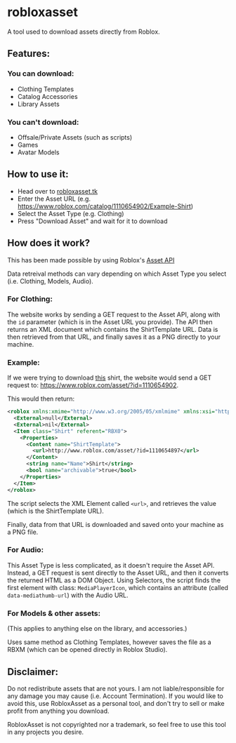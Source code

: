 # robloxasset
A tool used to download assets directly from Roblox.

## Features:
### You can download:
- Clothing Templates
- Catalog Accessories
- Library Assets

### You can't download:
- Offsale/Private Assets (such as scripts)
- Games
- Avatar Models

## How to use it:
- Head over to [robloxasset.tk](https://robloxasset.tk/)
- Enter the Asset URL (e.g. https://www.roblox.com/catalog/1110654902/Example-Shirt)
- Select the Asset Type (e.g. Clothing)
- Press "Download Asset" and wait for it to download

## How does it work?
This has been made possible by using Roblox's [Asset API](https://www.roblox.com/asset/?id=)

Data retreival methods can vary depending on which Asset Type you select (i.e. Clothing, Models, Audio).

### For Clothing:
The website works by sending a GET request to the Asset API, along with the `id` parameter (which is in the Asset URL you provide).
The API then returns an XML document which contains the ShirtTemplate URL.
Data is then retrieved from that URL, and finally saves it as a PNG directly to your machine.
### Example:
If we were trying to download [this](https://www.roblox.com/catalog/1110654902/Example-Shirt) shirt,
the website would send a GET request to: https://www.roblox.com/asset/?id=1110654902.

This would then return:
```xml
<roblox xmlns:xmime="http://www.w3.org/2005/05/xmlmime" xmlns:xsi="http://www.w3.org/2001/XMLSchema-instance" xsi:noNamespaceSchemaLocation="http://www.roblox.com/roblox.xsd" version="4">
  <External>null</External>
  <External>nil</External>
  <Item class="Shirt" referent="RBX0">
    <Properties>
      <Content name="ShirtTemplate">
        <url>http://www.roblox.com/asset/?id=1110654897</url>
      </Content>
      <string name="Name">Shirt</string>
      <bool name="archivable">true</bool>
    </Properties>
  </Item>
</roblox>
```
The script selects the XML Element called `<url>`, and retrieves the value (which is the ShirtTemplate URL).

Finally, data from that URL is downloaded and saved onto your machine as a PNG file.

### For Audio:
This Asset Type is less complicated, as it doesn't require the Asset API.
Instead, a GET request is sent directly to the Asset URL, and then it converts the returned HTML as a DOM Object.
Using Selectors, the script finds the first element with class: `MediaPlayerIcon`, which contains an attribute (called `data-mediathumb-url`)
with the Audio URL.

### For Models & other assets:
(This applies to anything else on the library, and accessories.)

Uses same method as Clothing Templates, however saves the file as a RBXM (which can be opened directly in Roblox Studio).

## Disclaimer:
Do not redistribute assets that are not yours. I am not liable/responsible for any damage you may cause (i.e. Account Termination).
If you would like to avoid this, use RobloxAsset as a personal tool, and don't try to sell or make profit from anything you download.

RobloxAsset is not copyrighted nor a trademark, so feel free to use this tool in any projects you desire.
